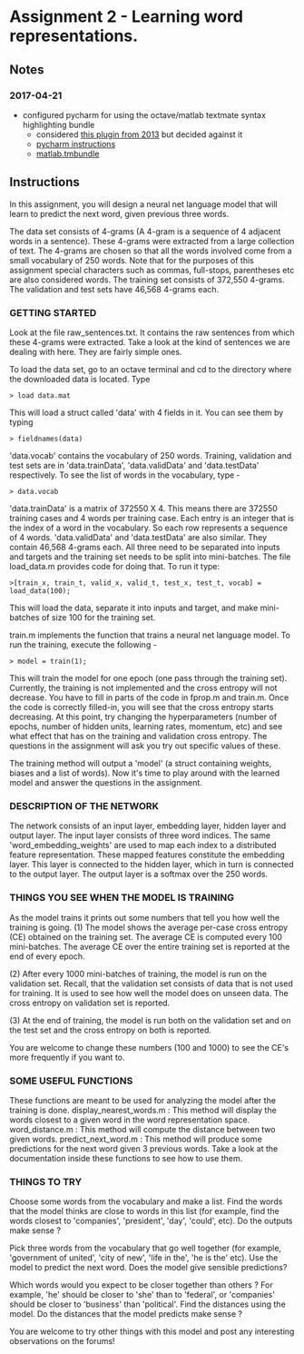 # Assignment 2 - Learning word representations.

## Notes

### 2017-04-21 
* configured pycharm for using the octave/matlab textmate syntax highlighting bundle
  * considered [this plugin from 2013](https://github.com/tomconder/octaveplugin/issues/1) but decided against it
  * [pycharm instructions](https://confluence.jetbrains.com/display/PYH/TextMate+Bundles+in+PyCharm)
  * [matlab.tmbundle](https://github.com/textmate/matlab.tmbundle)


## Instructions

In this assignment, you will design a neural net language model that will
learn to predict the next word, given previous three words.

The data set consists of 4-grams (A 4-gram is a sequence of 4 adjacent words
in a sentence). These 4-grams were extracted from a large collection of text.
The 4-grams are chosen so that all the words involved come
from a small vocabulary of 250 words. Note that for the purposes of this
assignment special characters such as commas, full-stops, parentheses etc
are also considered words. The training set consists of 372,550 4-grams. The
validation and test sets have 46,568 4-grams each.

### GETTING STARTED
Look at the file raw_sentences.txt. It contains the raw sentences from which
these 4-grams were extracted. Take a look at the kind of sentences we are
dealing with here. They are fairly simple ones.

To load the data set, go to an octave terminal and cd to the directory where the
downloaded data is located. Type


`> load data.mat`

This will load a struct called 'data' with 4 fields in it.
You can see them by typing

`> fieldnames(data)`

'data.vocab' contains the vocabulary of 250 words. Training, validation and
test sets are in 'data.trainData', 'data.validData' and 'data.testData'  respectively.
To see the list of words in the vocabulary, type -

`> data.vocab`

'data.trainData' is a matrix of 372550 X 4. This means there are 372550
training cases and 4 words per training case. Each entry is an integer that is
the index of a word in the vocabulary. So each row represents a sequence of 4
words. 'data.validData' and 'data.testData' are also similar. They contain
46,568 4-grams each. All three need to be separated into inputs and targets
and the training set needs to be split into mini-batches. The file load_data.m
provides code for doing that. To run it type:

`>[train_x, train_t, valid_x, valid_t, test_x, test_t, vocab] = load_data(100);`

This will load the data, separate it into inputs and target, and make
mini-batches of size 100 for the training set.

train.m implements the function that trains a neural net language model.
To run the training, execute the following -

`> model = train(1);`

This will train the model for one epoch (one pass through the training set).
Currently, the training is not implemented and the cross entropy will not
decrease. You have to fill in parts of the code in fprop.m and train.m.
Once the code is correctly filled-in, you will see that the cross entropy
starts decreasing. At this point, try changing the hyperparameters (number
of epochs, number of hidden units, learning rates, momentum, etc) and see
what effect that has on the training and validation cross entropy. The
questions in the assignment will ask you try out specific values of these.

The training method will output a 'model' (a struct containing weights, biases
and a list of words). Now it's time to play around with the learned model
and answer the questions in the assignment.

### DESCRIPTION OF THE NETWORK
The network consists of an input layer, embedding layer, hidden layer and output
layer. The input layer consists of three word indices. The same
'word_embedding_weights' are used to map each index to a distributed feature
representation. These mapped features constitute the embedding layer. This layer
is connected to the hidden layer, which in turn is connected to the output
layer. The output layer is a softmax over the 250 words.

### THINGS YOU SEE WHEN THE MODEL IS TRAINING
As the model trains it prints out some numbers that tell you how well the
training is going.
(1) The model shows the average per-case cross entropy (CE) obtained
on the training set. The average CE is computed every 100 mini-batches. The
average CE over the entire training set is reported at the end of every epoch.

(2) After every 1000 mini-batches of training, the model is run on the
validation set. Recall, that the validation set consists of data that is not
used for training. It is used to see how well the model does on unseen data. The
cross entropy on validation set is reported.

(3) At the end of training, the model is run both on the validation set and on
the test set and the cross entropy on both is reported.

You are welcome to change these numbers (100 and 1000) to see the CE's more
frequently if you want to.


### SOME USEFUL FUNCTIONS
These functions are meant to be used for analyzing the model after the training
is done.
  display_nearest_words.m : This method will display the words closest to a
    given word in the word representation space.
  word_distance.m : This method will compute the distance between two given
    words.
  predict_next_word.m : This method will produce some predictions for the next
    word given 3 previous words.
Take a look at the documentation inside these functions to see how to use them.


### THINGS TO TRY
Choose some words from the vocabulary and make a list. Find the words that
the model thinks are close to words in this list (for example, find the words
closest to 'companies', 'president', 'day', 'could', etc). Do the outputs make
sense ?

Pick three words from the vocabulary that go well together (for example,
'government of united', 'city of new', 'life in the', 'he is the' etc). Use
the model to predict the next word. Does the model give sensible predictions?

Which words would you expect to be closer together than others ? For example,
'he' should be closer to 'she' than to 'federal', or 'companies' should be
closer to 'business' than 'political'. Find the distances using the model.
Do the distances that the model predicts make sense ?

You are welcome to try other things with this model and post any interesting
observations on the forums!
